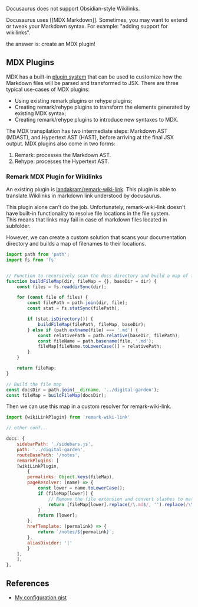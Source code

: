 Docusaurus does not support Obsidian-style Wikilinks.

Docusaurus uses [[MDX Markdown]].
Sometimes, you may want to extend or tweak your Markdown syntax. For example: "adding support for wikilinks".

the answer is: create an MDX plugin! 

## MDX Plugins

MDX has a built-in [plugin system](https://docusaurus.io/docs/markdown-features/plugins#installing-plugins) that can be used to customize how the Markdown files will be parsed and transformed to JSX. There are three typical use-cases of MDX plugins:

- Using existing remark plugins or rehype plugins;
- Creating remark/rehype plugins to transform the elements generated by existing MDX syntax;
- Creating remark/rehype plugins to introduce new syntaxes to MDX.

The MDX transpilation has two intermediate steps: Markdown AST (MDAST), and Hypertext AST (HAST), before arriving at the final JSX output. MDX plugins also come in two forms:

1. Remark: processes the Markdown AST.
2. Rehype: processes the Hypertext AST.

### Remark MDX Plugin for Wikilinks

An existing plugin is [landakram/remark-wiki-link](https://github.com/landakram/remark-wiki-link).
This plugin is able to translate Wikilinks in markdown link understood by docusaurus.

This plugin alone can't do the job. Unfortunately, remark-wiki-link doesn't have built-in functionality to resolve file locations in the file system.  
This means that links may fail in case of markdown files located in subfolder.

However, we can create a custom solution that scans your documentation directory and builds a map of filenames to their locations.

```javascript
import path from 'path';
import fs from 'fs'


// Function to recursively scan the docs directory and build a map of filenames to their paths
function buildFileMap(dir, fileMap = {}, baseDir = dir) {
    const files = fs.readdirSync(dir);

    for (const file of files) {
        const filePath = path.join(dir, file);
        const stat = fs.statSync(filePath);

        if (stat.isDirectory()) {
            buildFileMap(filePath, fileMap, baseDir);
        } else if (path.extname(file) === '.md') {
            const relativePath = path.relative(baseDir, filePath);
            const fileName = path.basename(file, '.md');
            fileMap[fileName.toLowerCase()] = relativePath;
        }
    }

    return fileMap;
}

// Build the file map
const docsDir = path.join(__dirname, '../digital-garden');
const fileMap = buildFileMap(docsDir);
```

Then we can use this map in a custom resolver for remark-wiki-link.

```javascript
import {wikiLinkPlugin} from 'remark-wiki-link'

// other conf...

docs: {
    sidebarPath: './sidebars.js',
    path: '../digital-garden',
    routeBasePath: '/notes',
    remarkPlugins: [
    [wikiLinkPlugin, 
        { 
        permalinks: Object.keys(fileMap),
        pageResolver: (name) => {
            const lower = name.toLowerCase();
            if (fileMap[lower]) {
                // Remove the file extension and convert slashes to match Docusaurus URL format
                return [fileMap[lower].replace(/\.md$/, '').replace(/\\/g, '/')];
            }
            return [lower];
        },
        hrefTemplate: (permalink) => {
            return `/notes/${permalink}`;
        },
        aliasDivider: '|'
        }
    ],
    ],
},
```

## References

- [My configuration gist](https://gist.github.com/fsferrara/6b558edd5add48226eb9cc5975f36420)
